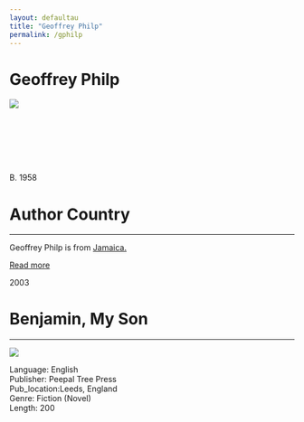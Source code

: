 ```yaml
---
layout: defaultau
title: "Geoffrey Philp"
permalink: /gphilp
---
```

<!-- partial:index.partial.html -->
<div class="content">
    <h1>Geoffrey Philp</h1>
    <div class="quote">
        <div><img src="https://upload.wikimedia.org/wikipedia/commons/thumb/3/33/Geoffrey_Philp.jpg/330px-Geoffrey_Philp.jpg" class="logo"></div>
    </div>
    <div class="timeline">
        <div style="padding-bottom:100px;"></div>
        <div class="block">
            <div class="date right"><p class="right">B. 1958</p></div>
            <div class="dot"></div>
            <div class="left first">
            <div class="author_country">
                <h1>Author Country</h1><hr>
            <div class="aclocation"><p>Geoffrey Philp is from <a href="http://localhost:4000/4">Jamaica.</a></p></div>
                <div class="acreadmore"><a href="https://en.wikipedia.org/wiki/Geoffrey_Philp">Read more</a> </div>
            </div>
            </div>
        </div>
        <div class="block">
            <div class="date left"><p class="left">2003</p></div>
            <div class="dot"></div>
            <div class="right">
                <h1>Benjamin, My Son</h1><hr>
                <p><img src="https://m.media-amazon.com/images/I/51ZT7AS8E4L._SY291_BO1,204,203,200_QL40_FMwebp_.jpg"></p>
                <p>
                Language: English<br/>
                Publisher: Peepal Tree Press<br/>
                Pub_location:Leeds, England<br/>
                Genre: Fiction (Novel)<br/>
                Length: 200<br/>                   </p>
            </div>
        </div>
